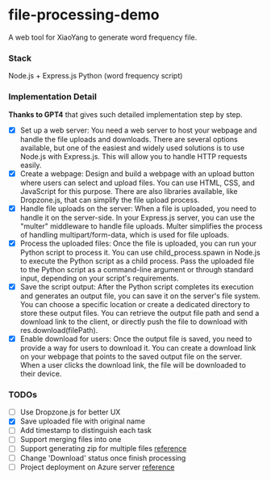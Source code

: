 # file-processing-demo
A web tool for XiaoYang to generate word frequency file.

### Stack
Node.js + Express.js
Python (word frequency script)

### Implementation Detail

**Thanks to GPT4** that gives such detailed implementation step by step.

- [x] Set up a web server: You need a web server to host your webpage and handle the file uploads and downloads. There are several options available, but one of the easiest and widely used solutions is to use Node.js with Express.js. This will allow you to handle HTTP requests easily.
- [x] Create a webpage: Design and build a webpage with an upload button where users can select and upload files. You can use HTML, CSS, and JavaScript for this purpose. There are also libraries available, like Dropzone.js, that can simplify the file upload process.
- [x] Handle file uploads on the server: When a file is uploaded, you need to handle it on the server-side. In your Express.js server, you can use the "multer" middleware to handle file uploads. Multer simplifies the process of handling multipart/form-data, which is used for file uploads.
- [x] Process the uploaded files: Once the file is uploaded, you can run your Python script to process it. You can use child_process.spawn in Node.js to execute the Python script as a child process. Pass the uploaded file to the Python script as a command-line argument or through standard input, depending on your script's requirements.
- [x] Save the script output: After the Python script completes its execution and generates an output file, you can save it on the server's file system. You can choose a specific location or create a dedicated directory to store these output files. You can retrieve the output file path and send a download link to the client, or directly push the file to download with res.download(filePath). 
- [x] Enable download for users: Once the output file is saved, you need to provide a way for users to download it. You can create a download link on your webpage that points to the saved output file on the server. When a user clicks the download link, the file will be downloaded to their device.

### TODOs
- [ ] Use Dropzone.js for better UX
- [x] Save uploaded file with original name
- [ ] Add timestamp to distinguish each task
- [ ] Support merging files into one
- [ ] Support generating zip for multiple files [reference](https://www.geeksforgeeks.org/how-to-download-a-file-using-express-js/)
- [ ] Change 'Download' status once finish processing
- [ ] Project deployment on Azure server [reference](https://learn.microsoft.com/en-us/azure/app-service/quickstart-nodejs?tabs=linux&pivots=development-environment-vscode)